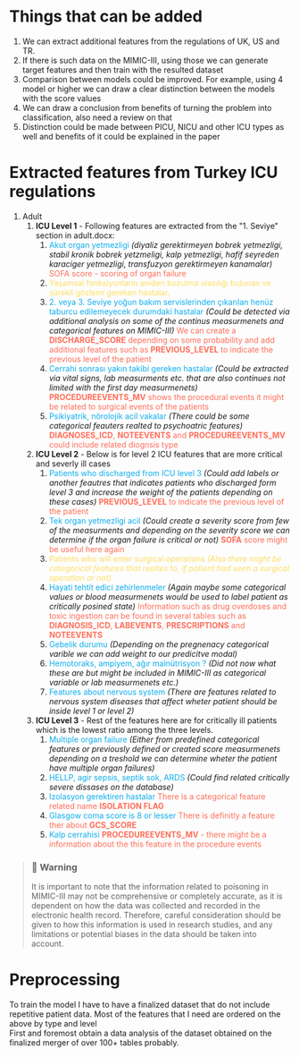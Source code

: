 # Things that can be added
1.  We can extract additional features from the regulations of UK, US and TR.
2.  If there is such data on the MIMIC-III, using those we can generate target features 
    and then train with the resulted dataset
3.  Comparison between models could be improved. For example, using 4 model or higher 
    we can draw a clear distinction between the models with the score values
4.  We can draw a conclusion from benefits of turning the problem into classification, 
    also need a review on that
5.  Distinction could be made between PICU, NICU and other ICU types as well and 
    benefits of it could be explained in the paper

# Extracted features from Turkey ICU regulations
1. Adult
   1. **ICU Level 1** - Following features are extracted from the "1. Seviye" section in adult.docx:
      1. <span style="color:#0EAEEE">Akut organ yetmezligi</span> *(diyaliz gerektirmeyen bobrek yetmezligi, stabil kronik bobrek yetzmeligi, kalp yetmezligi, hafif seyreden karaciger yetmezligi, transfuzyon gerektirmeyen kanamalar)* <span style="color:#ff6d59">SOFA score - scoring of organ failure </span>
      2. <span style="color:#ffdd63">Yaşamsal fonksiyonların aniden bozulma olasılığı bulunan ve sürekli gözlemi gereken hastalar,</span>
      3. <span style="color:#0EAEEE">2. veya 3. Seviye yoğun bakım servislerinden çıkarılan henüz taburcu edilemeyecek durumdaki hastalar</span> *(Could be detected via additional analysis on some of the continus measurmenets and categorical features on MIMIC-III)* <span style="color:#ff6d59">We can create a **DISCHARGE_SCORE** depending on some probability and add additional features such as **PREVIOUS_LEVEL** to indicate the previous level of the patient</span> 
      4. <span style="color:#0EAEEE">Cerrahi sonrası yakın takibi gereken hastalar</span> *(Could be extracted via vital signs, lab measurments etc. that are also continues not limited with the first day measurmenets)* <span style="color:#ff6d59">**PROCEDUREEVENTS_MV** shows the procedural events it might be related to surgical events of the patients</span>
      5. <span style="color:#0EAEEE">Psikiyatrik, nörolojik acil vakalar</span> *(There could be some categorical feauters realted to psychoatric features)* <span style="color:#ff6d59">**DIAGNOSES_ICD**, **NOTEEVENTS** and **PROCEDUREEVENTS_MV** could include related diognsis type</span>
   2. **ICU Level 2** - Below is for level 2 ICU features that are more critical and severly ill cases
      1. <span style="color:#0EAEEE">Patients who discharged from ICU level 3</span> *(Could add labels or another feautres that indicates patients who discharged form level 3 and increase the weight of the patients depending on these cases)* <span style="color:#ff6d59">**PREVIOUS_LEVEL** to indicate the previous level of the patient</span>
      2. <span style="color:#0EAEEE">Tek organ yetmezligi acil</span> *(Could create a severity score from few of the measurments and depending on the severity score we can determine if the organ failure is critical or not)* <span style="color:#ff6d59">**SOFA** score might be useful here again</span>
      3. <span style="color:#ffdd63">Patients who will enter surgical operations *(Also there might be categorical features that realtes to, if patient had seen a surgical operation or not)*</span> 
      4. <span style="color:#0EAEEE">Hayati tehtit edici zehirlenmeler</span> *(Again maybe some categorical values or blood measurmenets would be used to label patient as critically posined state)* <span style="color:#ff6d59">Information such as drug overdoses and toxic ingestion can be found in several tables such as **DIAGNOSIS_ICD**, **LABEVENTS**, **PRESCRIPTIONS** and **NOTEEVENTS** </span>
      5. <span style="color:#0EAEEE">Gebelik durumu</span> *(Depending on the pregnenacy categorical varible we can add weight to our predicitve modal)*
      6. <span style="color:#0EAEEE">Hemotoraks, ampiyem,  ağır malnütrisyon ?</span> *(Did not now what these are but might be included in MIMIC-III as categorical variable or lab measurmenets etc.)*
      7. <span style="color:#0EAEEE">Features about nervous system</span> *(There are features related to nervous system diseases that affect wheter patient should be inside level 1 or level 2)*
   3. **ICU Level 3** - Rest of the features here are for critically ill patients which is the lowest ratio among the three levels.
      1. <span style="color:#0EAEEE">Multiple organ failure</span> *(Either from predefined categorical features or previously defined or created score measurmenets depending on a treshold we can determine wheter the patient have multiple organ failures)*
      2. <span style="color:#0EAEEE">HELLP, agir sepsis, septik sok, ARDS</span> *(Could find related critically severe dissases on the database)*
      3. <span style="color:#0EAEEE">Izolasyon gerektiren hastalar</span>  <span style="color:#ff6d59"> There is a categorical feature related name **ISOLATION FLAG**</span>
      4. <span style="color:#0EAEEE">Glasgow coma score is 8 or lesser</span> <span style="color:#ff6d59"> There is definitly a feature ther about **GCS_SCORE** </span>
      5. <span style="color:#0EAEEE">Kalp cerrahisi</span> <span style="color:#ff6d59">**PROCEDUREEVENTS_MV** - there might be a information about the this feature in the procedure events</span>



<blockquote class="callout callout_default">
  <h3>🚧 Warning</h3>
  <p>It is important to note that the information related to poisoning in MIMIC-III may not be comprehensive or completely accurate, as it is dependent on how the data was collected and recorded in the electronic health record. Therefore, careful consideration should be given to how this information is used in research studies, and any limitations or potential biases in the data should be taken into account.</p>
</blockquote>

# Preprocessing
To train the model I have to have a finalized dataset that do not include repetitive patient data. Most of  the features that I need are ordered on the above by type and level <br>
First and foremost obtain a data analysis of the dataset obtained on the finalized merger of over 100+ tables probably. 